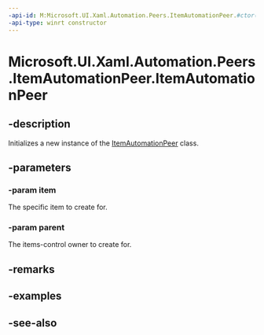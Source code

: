 ```yaml
---
-api-id: M:Microsoft.UI.Xaml.Automation.Peers.ItemAutomationPeer.#ctor(System.Object,Microsoft.UI.Xaml.Automation.Peers.ItemsControlAutomationPeer)
-api-type: winrt constructor
---
```


<!-- Method syntax
public ItemAutomationPeer(System.Object item, Windows.UI.Xaml.Automation.Peers.ItemsControlAutomationPeer parent)
-->

# Microsoft.UI.Xaml.Automation.Peers.ItemAutomationPeer.ItemAutomationPeer

## -description
Initializes a new instance of the [ItemAutomationPeer](itemautomationpeer.md) class.

## -parameters
### -param item
The specific item to create for.

### -param parent
The items-control owner to create for.

## -remarks

## -examples

## -see-also

